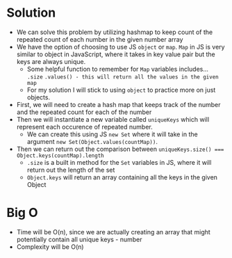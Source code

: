 # Solution
  - We can solve this problem by utilizing hashmap to keep count of the repeated count of each number in the given number array
  - We have the option of choosing to use JS `object` or `map`. `Map` in JS is very similar to object in JavaScript, where it takes in key value pair but the keys are always unique.
    - Some helpful function to remember for `Map` variables includes... `.size` `.values() - this will return all the values in the given map`
    - For my solution I will stick to using `object` to practice more on just objects.
  - First, we will need to create a hash map that keeps track of the number and the repeated count for each of the number
  - Then we will instantiate a new variable called `uniqueKeys` which will represent each occurence of repeated number. 
    - We can create this using JS `new Set` where it will take in the argument `new Set(Object.values(countMap))`. 
  - Then we can return out the comparison between `uniqueKeys.size() === Object.keys(countMap).length`
    - `.size` is a built in method for the `Set` variables in JS, where it will return out the length of the set
    - `Object.keys` will return an array containing all the keys in the given Object

# Big O 
  - Time will be O(n), since we are actually creating an array that might potentially contain all unique keys - number
  - Complexity will be O(n)
